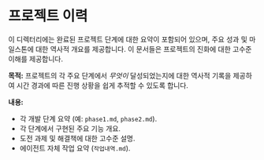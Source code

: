 # 프로젝트 이력

이 디렉터리에는 완료된 프로젝트 단계에 대한 요약이 포함되어 있으며, 주요 성과 및 마일스톤에 대한 역사적 개요를 제공합니다. 이 문서들은 프로젝트의 진화에 대한 고수준 이해를 제공합니다.

**목적:** 프로젝트의 각 주요 단계에서 *무엇이* 달성되었는지에 대한 역사적 기록을 제공하여 시간 경과에 따른 진행 상황을 쉽게 추적할 수 있도록 합니다.

**내용:**
-   각 개발 단계 요약 (예: `phase1.md`, `phase2.md`).
-   각 단계에서 구현된 주요 기능 개요.
-   도전 과제 및 해결책에 대한 고수준 설명.
-   에이전트 자체 작업 요약 (`작업내역.md`).